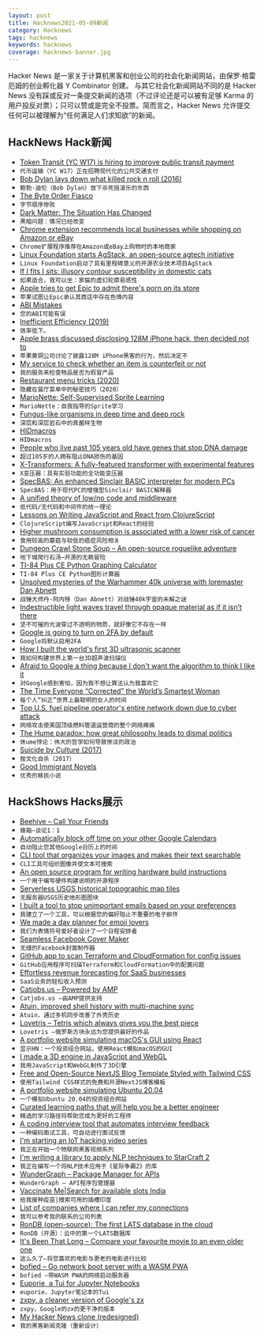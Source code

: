 ```yaml
---
layout: post
title: Hacknews2021-05-09新闻
category: Hacknews
tags: hacknews
keywords: hacknews
coverage: hacknews-banner.jpg
---
```


Hacker News 是一家关于计算机黑客和创业公司的社会化新闻网站，由保罗·格雷厄姆的创业孵化器 Y Combinator 创建。
与其它社会化新闻网站不同的是 Hacker News 没有踩或反对一条提交新闻的选项（不过评论还是可以被有足够 Karma 的用户投反对票）；只可以赞或是完全不投票。简而言之，Hacker News 允许提交任何可以被理解为“任何满足人们求知欲”的新闻。

## HackNews Hack新闻


- [Token Transit (YC W17) is hiring to improve public transit payment](https://www.ycombinator.com/companies/token-transit/jobs/Rx4iZh5is-senior-software-engineer)
- `代币运输（YC W17）正在招聘现代化的公共交通支付`
- [Bob Dylan lays down what killed rock n roll (2016)](https://medium.com/cuepoint/like-it-is-bob-dylan-explains-what-really-killed-rock-n-roll-f6a4b6587a1a)
- `鲍勃·迪伦（Bob Dylan）放下杀死摇滚乐的东西`
- [The Byte Order Fiasco](https://justine.lol/endian.html)
- `字节顺序惨败`
- [Dark Matter: The Situation Has Changed](http://backreaction.blogspot.com/2021/05/dark-matter-situation-has-changed.html?m=1)
- `黑暗问题：情况已经改变`
- [Chrome extension recommends local businesses while shopping on Amazon or eBay](https://chrome.google.com/webstore/detail/buy-nearby/egoikpnpdihpdfenconkdnndbnhcfmkj)
- `Chrome扩展程序推荐在Amazon或eBay上购物时的本地商家`
- [Linux Foundation starts AgStack, an open-source agtech initiative](https://investableuniverse.com/2021/05/05/linux-foundation-agstack-open-source-agriculture-technology/)
- `Linux Foundation启动了具有里程碑意义的开源农业技术项目AgStack`
- [If I fits I sits: illusory contour susceptibility in domestic cats](https://www.sciencedirect.com/science/article/abs/pii/S0168159121001258)
- `如果适合，我可以坐：家猫的虚幻轮廓易感性`
- [Apple tries to get Epic to admit there's porn on its store](https://kotaku.com/apple-tries-really-hard-to-get-epic-to-admit-theres-por-1846849388)
- `苹果试图让Epic承认其商店中存在色情内容`
- [ABI Mistakes](https://elronnd.net/writ/boring/2021-05-07_abi-wrong.html)
- `您的ABI可能有误`
- [Inefficient Efficiency (2019)](https://medium.com/@kentbeck_7670/inefficient-efficiency-5b3ab5294791)
- `效率低下。`
- [Apple brass discussed disclosing 128M iPhone hack, then decided not to](https://arstechnica.com/gadgets/2021/05/apple-brass-discussed-disclosing-128-million-iphone-hack-then-decided-not-to/)
- `苹果黄铜公司讨论了披露128M iPhone黑客的行为，然后决定不`
- [My service to check whether an item is counterfeit or not](https://bychgroup.com/i-make-200000-year-by-writing-order-notes/)
- `我的服务来检查物品是否为假冒产品`
- [Restaurant menu tricks (2020)](https://www.bbc.com/future/article/20171120-the-secret-tricks-hidden-inside-restaurant-menus)
- `隐藏在餐厅菜单中的秘密技巧（2020）`
- [MarioNette: Self-Supervised Sprite Learning](https://arxiv.org/abs/2104.14553)
- `MarioNette：自我指导的Sprite学习`
- [Fungus-like organisms in deep time and deep rock](https://natureecoevocommunity.nature.com/posts/16369-fungus-like-organisms-in-deep-time-and-deep-rock)
- `深层和深层岩石中的真菌样生物`
- [HIDmacros](http://www.hidmacros.eu/whatisit.php)
- `HIDmacros`
- [People who live past 105 years old have genes that stop DNA damage](https://www.newscientist.com/article/2277000-people-who-live-past-105-years-old-have-genes-that-stop-dna-damage/)
- `超过105岁的人拥有阻止DNA损伤的基因`
- [X-Transformers: A fully-featured transformer with experimental features](https://github.com/lucidrains/x-transformers)
- `X变压器：具有实验功能的全功能变压器`
- [SpecBAS: An enhanced Sinclair BASIC interpreter for modern PCs](https://github.com/ZXDunny/SpecBAS)
- `SpecBAS：用于现代PC的增强型Sinclair BASIC解释器`
- [A unified theory of low/no code and middleware](https://mslotnick.substack.com/p/a-unified-theory-of-lowno-code-middleware)
- `低代码/无代码和中间件的统一理论`
- [Lessons on Writing JavaScript and React from ClojureScript](https://jerue.org/blog/lessons-on-writing-javascript-and-react-from-clojurescript/)
- `ClojureScript编写JavaScript和React的经验`
- [Higher mushroom consumption is associated with a lower risk of cancer](https://www.sciencedaily.com/releases/2021/04/210421200133.htm)
- `食用较高的蘑菇与较低的癌症风险相关`
- [Dungeon Crawl Stone Soup – An open-source roguelike adventure](https://crawl.develz.org/)
- `地下城爬行石汤–开源的无赖冒险`
- [TI-84 Plus CE Python Graphing Calculator](https://education.ti.com/en/products/calculators/graphing-calculators/ti-84-plus-ce-python)
- `TI-84 Plus CE Python图形计算器`
- [Unsolved mysteries of the Warhammer 40k universe with loremaster Dan Abnett](https://arstechnica.com/?p=1762186)
- `战锤大师丹·阿内特（Dan Abnett）对战锤40k宇宙的未解之谜`
- [Indestructible light waves travel through opaque material as if it isn’t there](https://physicsworld.com/indestructible-light-waves-travel-through-opaque-material-as-if-it-isnt-there/)
- `坚不可摧的光波穿过不透明的物质，就好像它不存在一样`
- [Google is going to turn on 2FA by default](https://arstechnica.com/gadgets/2021/05/google-will-soon-start-automatically-enrolling-users-in-2fa/)
- `Google将默认启用2FA`
- [How I built the world's first 3D ultrasonic scanner](https://www.alextoussaint.com/2021-04-28_How-I-built-an-ultrasonic-3d-scanner.html)
- `我如何构建世界上第一台3D超声波扫描仪`
- [Afraid to Google a thing because I don't want the algorithm to think I like it](https://twitter.com/jjcollinsworth/status/1390328342533054472)
- `对Google感到害怕，因为我不想让算法认为我喜欢它`
- [The Time Everyone “Corrected” the World’s Smartest Woman](https://priceonomics.com/the-time-everyone-corrected-the-worlds-smartest/)
- `每个人“纠正”世界上最聪明的女人的时间`
- [Top U.S. fuel pipeline operator's entire network down due to cyber attack](https://www.reuters.com/technology/colonial-pipeline-halts-all-pipeline-operations-after-cybersecurity-attack-2021-05-08/)
- `网络攻击使美国顶级燃料管道运营商的整个网络瘫痪`
- [The Hume paradox: how great philosophy leads to dismal politics](https://www.prospectmagazine.co.uk/philosophy/david-hume-paradox-philosophy-politics-mistakes)
- `休ume悖论：伟大的哲学如何导致惨淡的政治`
- [Suicide by Culture (2017)](https://250bpm.com/blog:113/)
- `按文化自杀（2017）`
- [Good Immigrant Novels](https://www.thedriftmag.com/good-immigrant-novels/)
- `优秀的移民小说`


## HackShows Hacks展示

- [ Beehive – Call Your Friends](https://www.askbeehive.com/)
- `蜂箱–谈论1：1`
- [ Automatically block off time on your other Google Calendars](https://calendarpush.com/)
- `自动阻止您其他Google日历上的时间`
- [ CLI tool that organizes your images and makes their text searchable](https://www.npmjs.com/package/cluttr)
- `CLI工具可组织图像并使文本可搜索`
- [ An open source program for writing hardware build instructions](https://gitbuilding.io/)
- `一个用于编写硬件构建说明的开源程序`
- [ Serverless USGS historical topographic map tiles](https://kylebarron.dev/usgs-topo-mosaic)
- `无服务器USGS历史地形图图块`
- [ I built a tool to stop unimportant emails based on your preferences](https://www.inmoat.com/)
- `我建立了一个工具，可以根据您的偏好阻止不重要的电子邮件`
- [ We made a day planner for emoji lovers](https://apps.apple.com/in/app/notmoji/id1557831831)
- `我们为表情符号爱好者设计了一个日程安排者`
- [ Seamless Facebook Cover Maker](https://quotescover.com/tools/facebook-cover-photo-maker)
- `无缝的Facebook封面制作器`
- [ GitHub app to scan Terraform and CloudFormation for config issues](https://github.com/apps/iacbot)
- `GitHub应用程序可扫描Terraform和CloudFormation中的配置问题`
- [ Effortless revenue forecasting for SaaS businesses](https://saascast.io)
- `SaaS业务的轻松收入预测`
- [ Catjobs.us – Powered by AMP](https://catjobs.us/)
- `Catjobs.us –由AMP提供支持`
- [ Atuin, improved shell history with multi-machine sync](https://github.com/ellie/atuin)
- `Atuin，通过多机同步改善了外壳历史`
- [ Lovetris – Tetris which always gives you the best piece](https://unrealwill.github.io/lovetris/)
- `Lovetris –俄罗斯方块永远为您提供最好的作品`
- [ A portfolio website simulating macOS's GUI using React](https://portfolio.zxh.io)
- `显示HN：一个投资组合网站，使用React模拟macOS的GUI`
- [ I made a 3D engine in JavaScript and WebGL](https://github.com/victorqribeiro/3Dengine)
- `我用JavaScript和WebGL制作了3D引擎`
- [ Free and Open-Source NextJS Blog Template Styled with Tailwind CSS](https://github.com/ixartz/Next-js-Blog-Boilerplate)
- `使用Tailwind CSS样式的免费和开源NextJS博客模板`
- [ A portfolio website simulating Ubuntu 20.04](https://vivek9patel.github.io/)
- `一个模拟Ubuntu 20.04的投资组合网站`
- [ Curated learning paths that will help you be a better engineer](http://tiny.school/)
- `精选的学习路径将帮助您成为更好的工程师`
- [ A coding interview tool that automates interview feedback](https://www.hackerearth.com/recruit/facecode/)
- `一种编码面试工具，可自动进行面试反馈`
- [ I'm starting an IoT hacking video series](https://www.youtube.com/watch?v=DAXfTXfFAXU)
- `我正在开始一个物联网黑客视频系列`
- [ I'm writing a library to apply NLP techniques to StarCraft 2](https://github.com/ZephyrBlu/sc2-build-tokenizer)
- `我正在编写一个将NLP技术应用于《星际争霸2》的库`
- [ WunderGraph – Package Manager for APIs](http://wundergraph.com/)
- `WunderGraph – API程序包管理器`
- [ Vaccinate Me|Search for available slots India](https://www.vaccinateme.in/)
- `给我接种疫苗|搜索可用的插槽印度`
- [ List of companies where I can refer my connections](https://viggy28.dev/article/companies-where-i-can-refer/)
- `我可以参考我的联系的公司列表`
- [ RonDB (open-source): The first LATS database in the cloud](https://www.rondb.com/)
- `RonDB（开源）：云中的第一个LATS数据库`
- [ It's Been That Long – Compare your favourite movie to an even older one](https://itsbeenthatlong.jonabrams.com/)
- `这么久了–将您喜欢的电影与更老的电影进行比较`
- [ bofied – Go network boot server with a WASM PWA](https://github.com/pojntfx/bofied)
- `bofied –带WASM PWA的网络启动服务器`
- [ Euporie, a Tui for Jupyter Notebooks](https://github.com/joouha/euporie)
- `euporie，Jupyter笔记本的Tui`
- [ zxpy, a cleaner version of Google's zx](https://github.com/tusharsadhwani/zxpy)
- `zxpy，Google的zx的更干净的版本`
- [ My Hacker News clone (redesigned)](https://hacker-news-dj.netlify.app/)
- `我的黑客新闻克隆（重新设计）`

